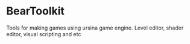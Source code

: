 # BearToolkit
Tools for making games using ursina game engine. Level editor, shader editor, visual scripting and etc
